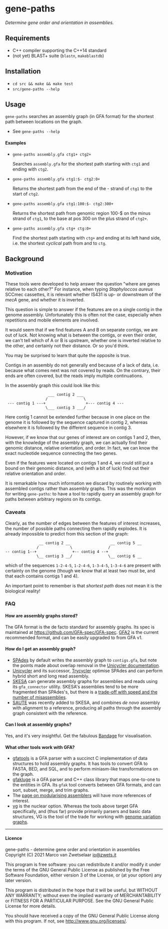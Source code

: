 # gene-paths

_Determine gene order and orientation in assemblies._


## Requirements

* C++ compiler supporting the C++14 standard
* (not yet) BLAST+ suite (`blastn`, `makeblastdb`)


## Installation

* `cd src && make && make test`
* `src/gene-paths --help`


## Usage

`gene-paths` searches an assembly graph (in GFA format) for the shortest
path between locations on the graph.

* See `gene-paths --help`


#### Examples

* `gene-paths assembly.gfa ctg1+ ctg2+`

  Searches `assembly.gfa` for the shortest path starting with `ctg1` and
  ending with `ctg2`.

* `gene-paths assembly.gfa ctg1:$- ctg2:0+`

  Returns the shortest path from the end of the - strand of `ctg1` to the
  start of `ctg2`. 

* `gene-paths assembly.gfa ctg1:100:$- ctg2:300+`

  Returns the shortest path from genomic region 100-$ on the minus strand
  of `ctg1`, to the base at pos 300 on the plus strand of `ctg2+`.

* `gene-paths assembly.gfa ctg+ ctg:0+`

  Find the shortest path starting with `ctg+` and ending at its left hand
  side, i.e. the shortest _cyclical_ path from and to `ctg`.


## Background

### Motivation

These tools  were developed to help answer the question "where are genes
relative to each other?"  For instance, when typing _Staphyloccos aureus_
SCCmec cassettes, it is relevant whether IS431 is up- or downstream of the
_mecA_ gene, and whether it is inverted.

This question is simple to answer if the features are on a single contig in
the genome assembly.  Unfortunately this is often not the case, especially
when repetitions and mobile elements are involved.

It would seem that if we find features A and B on separate contigs, we are
out of luck.  Not knowing what is between the contigs, or even their order,
we can't tell which of A or B is upstream, whether one is inverted relative
to the other, and certainly not their distance.  Or so you'd think.

You may be surprised to learn that quite the opposite is true.

Contigs in an assembly do not generally end because of a lack of data, i.e.
because what comes next was not covered by reads.  On the contrary, their
ends are often covered, but the reads imply multiple continuations.

In the assembly graph this could look like this:

                       ___ contig 2 ___                
                      /                \                
     --- contig 1 ---+                  +--- contig 4 ---
                      \___ contig 3 ___/

Here contig 1 cannot be extended further because in one place on the genome
it is followed by the sequence captured in contig 2, whereas elsewhere it is
followed by the different sequence in contig 3.

However, if we know that our genes of interest are on contigs 1 and 2, then,
with the knowledge of the assembly graph, we can actually find their genomic
distance, relative orientation, and order.  In fact, we can know the exact
nucleotide sequence connecting the two genes.

Even if the features were located on contigs 1 and 4, we could still put a
bound on their genomic distance, and (with a bit of luck) find out their
relative orientation and order.

It is remarkable how much information we discard by routinely working with
assembled contigs rather than assembly graphs.  This was the motivation for
writing `gene-paths`: to have a tool to rapidly query an assembly graph for
paths between arbitrary regions on its contigs.

### Caveats

Clearly, as the number of edges between the features of interest increases,
the number of possible paths connecting them rapidly explodes.  It is already
impossible to predict from this section of the graph:

                   __ contig 2 __                  __ contig 5 __
                  /              \                /              
    -- contig 1--+                +-- contig 4 --+              
                  \__ contig 3 __/                \__ contig 6 __

which of the sequences `1-2-4-5`, `1-2-4-6`, `1-3-4-5`, `1-3-4-6` are present
with certainty on the genome (though we know that at least two must be, and
that each contains contigs 1 and 4).

An important point to remember is that _shortest path_ does not mean it is
the biological reality!


### FAQ

#### How are assembly graphs stored?

The GFA format is the de facto standard for assembly graphs.  Its spec is
maintained at <https://github.com/GFA-spec/GFA-spec>.
[GFA2](https://github.com/GFA-spec/GFA-spec/blob/master/GFA2.md) is the
current recommended format, and can be easily upgraded to from GFA v1.

#### How do I get an assembly graph?

* [SPAdes](http://cab.spbu.ru/software/spades/) by default writes the assembly
  graph to `contigs.gfa`, but note the points made about overlap removal in
  the [Unicycler documentation](https://github.com/rrwick/Unicycler#background).
* [Unicycler](https://github.com/rrwick/Unicycler) and its successor,
  [Trycycler](https://github.com/rrwick/Trycycler/wiki) optimise SPAdes and
  can perform hybrid short and long read assembly.
* [SKESA](https://github.com/ncbi/SKESA.git) can generate assembly graphs for
  assemblies and reads using its `gfa_connector` utility.  SKESA's assemblies
  tend to be more fragmented than SPAdes's, but there is a
  [trade-off with speed and the number of misassemblies](https://cab.spbu.ru/benchmarking-tools-for-de-novo-microbial-assembly/).
* [SAUTE](https://github.com/ncbi/SKESA#saute---sequence-assembly-using-target-enrichment)
  was recently added to SKESA, and combines _de novo_ assembly with alignment
  to a reference, producing all paths through the assembly graph consistent
  with the reference.

#### Can I look at assembly graphs?

Yes, and it's very insightful.  Get the fabulous
[Bandage](https://github.com/rrwick/Bandage) for visualisation.

#### What other tools work with GFA?

* [gfatools](https://github.com/lh3/gfatools) is a GFA parser with a succinct
  C implementation of data structures to hold assembly graphs.  It has tools
  to convert GFA to FASTA, BED, and SQL, and to perform miniasm-like
  transformations on the graph.
* [gfakluge](https://github.com/edawson/gfakluge) is a GFA parser and C++
  class library that maps one-to-one to the entities in GFA.  Its `gfak` tool
  converts between GFA formats, and can sort, subset, merge, and trim graphs.
* The [page on modularising assemblers](https://github.com/GFA-spec/assembler-components)
  will have more references of interest.
* [vg](https://github.com/vgteam/vg) is the nuclear option.  Whereas the tools
  above target GFA specifically, and (thus far) provide primarily parsers and
  basic data structures, VG is the tool of the trade for working with [genome
  variation graphs]().

---

#### Licence

gene-paths - determine gene order and orientation in assemblies  
Copyright (C) 2021  Marco van Zwetselaar <io@zwets.it>

This program is free software: you can redistribute it and/or modify
it under the terms of the GNU General Public License as published by
the Free Software Foundation, either version 3 of the License, or
(at your option) any later version.

This program is distributed in the hope that it will be useful,
but WITHOUT ANY WARRANTY; without even the implied warranty of
MERCHANTABILITY or FITNESS FOR A PARTICULAR PURPOSE.  See the
GNU General Public License for more details.

You should have received a copy of the GNU General Public License
along with this program.  If not, see <http://www.gnu.org/licenses/>.

